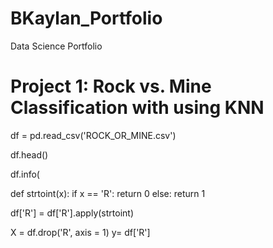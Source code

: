 # BKaylan_Portfolio
Data Science Portfolio

# Project 1: Rock vs. Mine Classification with using KNN

df = pd.read_csv('ROCK_OR_MINE.csv')

df.head()

df.info(

def strtoint(x):
    if x == 'R':
        return 0
    else:
        return 1

df['R'] = df['R'].apply(strtoint)

X = df.drop('R', axis = 1)
y= df['R']

